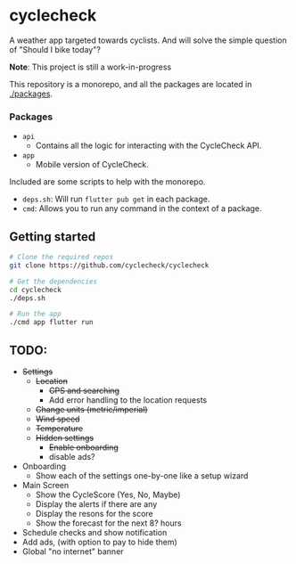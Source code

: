 # cyclecheck

A weather app targeted towards cyclists. And will solve the simple question of "Should I bike today"?

**Note**: This project is still a work-in-progress

This repository is a monorepo, and all the packages are located in [./packages](./packages).

### Packages

  - `api`
    - Contains all the logic for interacting with the CycleCheck API.
  - `app`
    - Mobile version of CycleCheck.

Included are some scripts to help with the monorepo.

  - `deps.sh`: Will run `flutter pub get` in each package.
  - `cmd`: Allows you to run any command in the context of a package.

## Getting started

```bash
# Clone the required repos
git clone https://github.com/cyclecheck/cyclecheck

# Get the dependencies
cd cyclecheck
./deps.sh

# Run the app
./cmd app flutter run
```

## TODO:

- ~~Settings~~
  - ~~Location~~
    - ~~GPS and searching~~
    - Add error handling to the location requests
  - ~~Change units (metric/imperial)~~
  - ~~Wind speed~~
  - ~~Temperature~~
  - ~~Hidden settings~~
    - ~~Enable onboarding~~
    - disable ads?
- Onboarding
  - Show each of the settings one-by-one like a setup wizard
- Main Screen
  - Show the CycleScore (Yes, No, Maybe)
  - Display the alerts if there are any
  - Display the resons for the score
  - Show the forecast for the next 8? hours
- Schedule checks and show notification
- Add ads, (with option to pay to hide them)
- Global "no internet" banner
